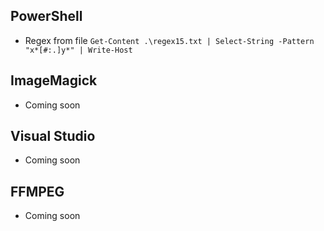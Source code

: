 ## PowerShell

- Regex from file `Get-Content .\regex15.txt | Select-String -Pattern "x*[#:.]y*" | Write-Host`

## ImageMagick

- Coming soon

## Visual Studio

- Coming soon

## FFMPEG

- Coming soon
